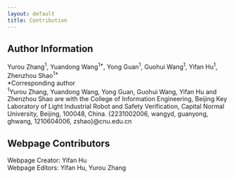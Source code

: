 ```yaml
---
layout: default
title: Contribution
---
```

<!--
# Code Page
The code of the PI-TG project

[zhangyurou][ZYR-organization] /
[PI-TG Project](https://github.com/zhangyurou/PI-TG)


[ZYR-organization]: https://github.com/zhangyurou
-->

<div style="margin-top: 20px;">
    <h2>Author Information</h2>
    <ul style="list-style-type: none; padding-left: 0;">
    <li>Yurou Zhang<sup>1</sup>, Yuandong Wang<sup>1*</sup>, Yong Guan<sup>1</sup>, Guohui Wang<sup>1</sup>, Yifan Hu<sup>1</sup>, Zhenzhou Shao<sup>1*</sup></li>
    <li>*Corresponding author</li>
    <li><sup>1</sup>Yurou Zhang, Yuandong Wang, Yong Guan, Guohui Wang, Yifan Hu and Zhenzhou Shao are with the College of Information Engineering, Beijing Key Laboratory of Light Industrial Robot and Safety Verification, Capital Normal University, Beijing, 100048, China. {2231002006, wangyd, guanyong, ghwang, 1210604006, zshao}@cnu.edu.cn</li>
    </ul>
</div>

<div style="margin-top: 20px;">
    <h2>Webpage Contributors</h2>
    <ul style="list-style-type: none; padding-left: 0;">
        <li>Webpage Creator: Yifan Hu</li>
        <li>Webpage Editors: Yifan Hu, Yurou Zhang</li>
    </ul>
</div>
